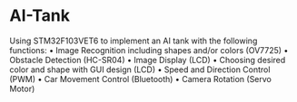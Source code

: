 # AI-Tank
Using STM32F103VET6 to implement an AI tank with the following functions:
• Image Recognition including shapes and/or colors (OV7725)
•	Obstacle Detection (HC-SR04)
•	Image Display (LCD)
•	Choosing desired color and shape with GUI design (LCD)
•	Speed and Direction Control (PWM)
•	Car Movement Control (Bluetooth)
•	Camera Rotation (Servo Motor)

